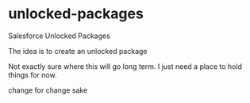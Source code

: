 # unlocked-packages
Salesforce Unlocked Packages

The idea is to create an unlocked package

Not exactly sure where this will go long term. I just need a place to hold things for now.

change for change sake
